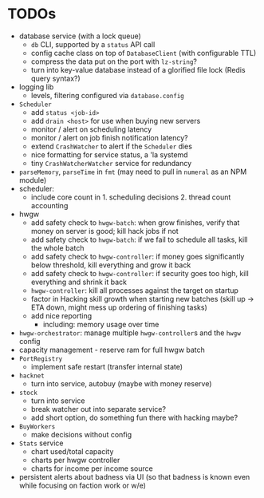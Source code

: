 # TODOs

* database service (with a lock queue)
  * `db` CLI, supported by a `status` API call
  * config cache class on top of `DatabaseClient` (with configurable TTL)
  * compress the data put on the port with `lz-string`?
  * turn into key-value database instead of a glorified file lock (Redis query syntax?)
* logging lib
  * levels, filtering configured via `database.config`
* `Scheduler`
  * add `status <job-id>`
  * add `drain <host>` for use when buying new servers
  * monitor / alert on scheduling latency
  * monitor / alert on job finish notification latency?
  * extend `CrashWatcher` to alert if the `Scheduler` dies
  * nice formatting for service status, a 'la systemd
  * tiny `CrashWatcherWatcher` service for redundancy
* `parseMemory`, `parseTime` in `fmt` (may need to pull in `numeral` as an NPM module)
* scheduler:
  * include core count in 1. scheduling decisions 2. thread count accounting
* hwgw
  * add safety check to `hwgw-batch`: when grow finishes, verify that money on server is good; kill hack jobs if not
  * add safety check to `hwgw-batch`: if we fail to schedule all tasks, kill the whole batch
  * add safety check to `hwgw-controller`: if money goes significantly below threshold, kill everything and grow it back
  * add safety check to `hwgw-controller`: if security goes too high, kill everything and shrink it back
  * `hwgw-controller`: kill all processes against the target on startup
  * factor in Hacking skill growth when starting new batches (skill up -> ETA down, might mess up ordering of finishing tasks)
  * add nice reporting
    * including: memory usage over time
* `hwgw-orchestrator`: manage multiple `hwgw-controller`s and the `hwgw` config
* capacity management - reserve ram for full hwgw batch
* `PortRegistry`
  * implement safe restart (transfer internal state)
* `hacknet`
  * turn into service, autobuy (maybe with money reserve)
* `stock`
  * turn into service
  * break watcher out into separate service?
  * add short option, do something fun there with hacking maybe?
* `BuyWorkers`
  * make decisions without config
* `Stats` service
  * chart used/total capacity
  * charts per hwgw controller
  * charts for income per income source
* persistent alerts about badness via UI (so that badness is known even while focusing on faction work or w/e)
